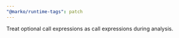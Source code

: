 ```yaml
---
"@marko/runtime-tags": patch
---
```


Treat optional call expressions as call expressions during analysis.
